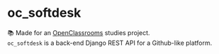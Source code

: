 # oc_softdesk

:books: Made for an [OpenClassrooms](https://openclassrooms.com) studies project.  
`oc_softdesk` is a back-end Django REST API for a Github-like platform.
